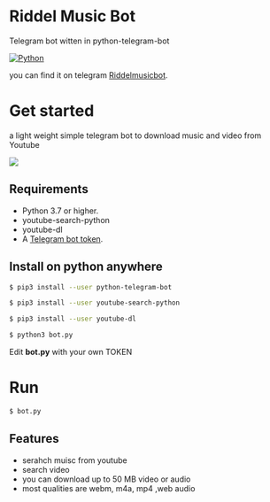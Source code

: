 # Riddel Music Bot
Telegram bot witten in python-telegram-bot


[![Python](http://forthebadge.com/images/badges/made-with-python.svg)](https://python.org)

you can find it on telegram [Riddelmusicbot](https://t.me/Riddlemusicbot). 


# Get started
a light weight simple telegram bot to download music and video from Youtube

 ![](https://telegra.ph/file/24742074427c848d77c3c.png) 
 
## Requirements

- Python 3.7 or higher.
- youtube-search-python
- youtube-dl
- A [Telegram bot token](https://t.me/botfather).


## Install on python anywhere

```sh
$ pip3 install --user python-telegram-bot

$ pip3 install --user youtube-search-python

$ pip3 install --user youtube-dl

$ python3 bot.py
```
Edit **bot.py** with your own TOKEN

# Run
```sh
$ bot.py 
```

## Features 
* serahch muisc from youtube
* search video
* you can download up to 50 MB video or audio
* most qualities are webm, m4a, mp4 ,web audio
